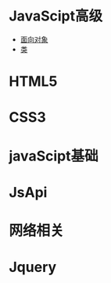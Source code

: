   # JavaScipt高级
 - [面向对象](./file/JsSenior/OO.md)
 - [类](./file/JsSenior/OO.md)
# HTML5
# CSS3
# javaScipt基础
# JsApi
# 网络相关
# Jquery


